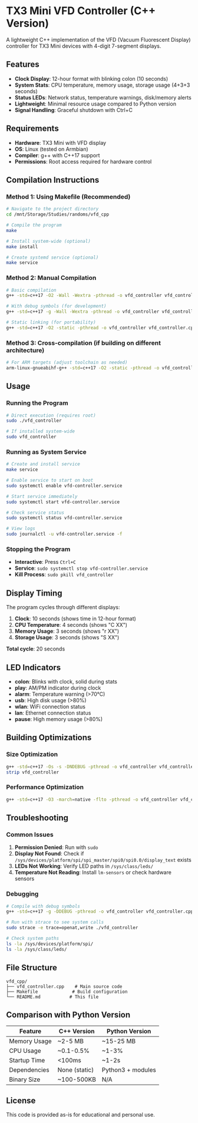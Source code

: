 # TX3 Mini VFD Controller (C++ Version)

A lightweight C++ implementation of the VFD (Vacuum Fluorescent Display) controller for TX3 Mini devices with 4-digit 7-segment displays.

## Features

- **Clock Display**: 12-hour format with blinking colon (10 seconds)
- **System Stats**: CPU temperature, memory usage, storage usage (4+3+3 seconds)
- **Status LEDs**: Network status, temperature warnings, disk/memory alerts
- **Lightweight**: Minimal resource usage compared to Python version
- **Signal Handling**: Graceful shutdown with Ctrl+C

## Requirements

- **Hardware**: TX3 Mini with VFD display
- **OS**: Linux (tested on Armbian)
- **Compiler**: g++ with C++17 support
- **Permissions**: Root access required for hardware control

## Compilation Instructions

### Method 1: Using Makefile (Recommended)

```bash
# Navigate to the project directory
cd /mnt/Storage/Studies/randoms/vfd_cpp

# Compile the program
make

# Install system-wide (optional)
make install

# Create systemd service (optional)
make service
```

### Method 2: Manual Compilation

```bash
# Basic compilation
g++ -std=c++17 -O2 -Wall -Wextra -pthread -o vfd_controller vfd_controller.cpp

# With debug symbols (for development)
g++ -std=c++17 -g -Wall -Wextra -pthread -o vfd_controller vfd_controller.cpp

# Static linking (for portability)
g++ -std=c++17 -O2 -static -pthread -o vfd_controller vfd_controller.cpp
```

### Method 3: Cross-compilation (if building on different architecture)

```bash
# For ARM targets (adjust toolchain as needed)
arm-linux-gnueabihf-g++ -std=c++17 -O2 -static -pthread -o vfd_controller vfd_controller.cpp
```

## Usage

### Running the Program

```bash
# Direct execution (requires root)
sudo ./vfd_controller

# If installed system-wide
sudo vfd_controller
```

### Running as System Service

```bash
# Create and install service
make service

# Enable service to start on boot
sudo systemctl enable vfd-controller.service

# Start service immediately
sudo systemctl start vfd-controller.service

# Check service status
sudo systemctl status vfd-controller.service

# View logs
sudo journalctl -u vfd-controller.service -f
```

### Stopping the Program

- **Interactive**: Press `Ctrl+C`
- **Service**: `sudo systemctl stop vfd-controller.service`
- **Kill Process**: `sudo pkill vfd_controller`

## Display Timing

The program cycles through different displays:

1. **Clock**: 10 seconds (shows time in 12-hour format)
2. **CPU Temperature**: 4 seconds (shows "C XX")
3. **Memory Usage**: 3 seconds (shows "r XX")
4. **Storage Usage**: 3 seconds (shows "S XX")

**Total cycle**: 20 seconds

## LED Indicators

- **colon**: Blinks with clock, solid during stats
- **play**: AM/PM indicator during clock
- **alarm**: Temperature warning (>70°C)
- **usb**: High disk usage (>80%)
- **wlan**: WiFi connection status
- **lan**: Ethernet connection status
- **pause**: High memory usage (>80%)

## Building Optimizations

### Size Optimization
```bash
g++ -std=c++17 -Os -s -DNDEBUG -pthread -o vfd_controller vfd_controller.cpp
strip vfd_controller
```

### Performance Optimization
```bash
g++ -std=c++17 -O3 -march=native -flto -pthread -o vfd_controller vfd_controller.cpp
```

## Troubleshooting

### Common Issues

1. **Permission Denied**: Run with `sudo`
2. **Display Not Found**: Check if `/sys/devices/platform/spi/spi_master/spi0/spi0.0/display_text` exists
3. **LEDs Not Working**: Verify LED paths in `/sys/class/leds/`
4. **Temperature Not Reading**: Install `lm-sensors` or check hardware sensors

### Debugging

```bash
# Compile with debug symbols
g++ -std=c++17 -g -DDEBUG -pthread -o vfd_controller vfd_controller.cpp

# Run with strace to see system calls
sudo strace -e trace=openat,write ./vfd_controller

# Check system paths
ls -la /sys/devices/platform/spi/
ls -la /sys/class/leds/
```

## File Structure

```
vfd_cpp/
├── vfd_controller.cpp    # Main source code
├── Makefile             # Build configuration
└── README.md           # This file
```

## Comparison with Python Version

| Feature | C++ Version | Python Version |
|---------|-------------|----------------|
| Memory Usage | ~2-5 MB | ~15-25 MB |
| CPU Usage | ~0.1-0.5% | ~1-3% |
| Startup Time | <100ms | ~1-2s |
| Dependencies | None (static) | Python3 + modules |
| Binary Size | ~100-500KB | N/A |

## License

This code is provided as-is for educational and personal use.
